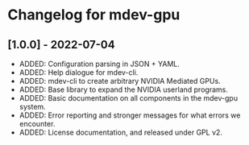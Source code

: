 # Changelog for mdev-gpu

## [1.0.0] - 2022-07-04
- ADDED: Configuration parsing in JSON + YAML.
- ADDED: Help dialogue for mdev-cli.
- ADDED: mdev-cli to create arbitrary NVIDIA Mediated GPUs.
- ADDED: Base library to expand the NVIDIA userland programs.
- ADDED: Basic documentation on all components in the mdev-gpu system.
- ADDED: Error reporting and stronger messages for what errors we encounter.
- ADDED: License documentation, and released under GPL v2.
